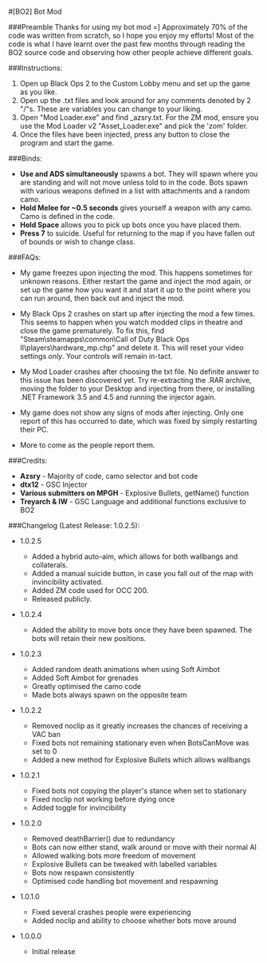 #[BO2] Bot Mod

###Preamble
Thanks for using my bot mod =] Approximately 70% of the code was written from scratch, so I hope you enjoy my efforts! 
Most of the code is what I have learnt over the past few months through reading the BO2 source code and observing how other people achieve different goals.

###Instructions:
1. Open up Black Ops 2 to the Custom Lobby menu and set up the game as you like.
2. Open up the .txt files and look around for any comments denoted by 2 "/"s. These are variables you can change to your liking.
3. Open "Mod Loader.exe" and find _azsry.txt.
		For the ZM mod, ensure you use the Mod Loader v2 "Asset_Loader.exe" and pick the 'zom' folder.
4. Once the files have been injected, press any button to close the program and start the game.

###Binds:
* **Use and ADS simultaneously** spawns a bot. They will spawn where you are standing and will not move unless told to in the code. Bots spawn with various weapons defined in a list with attachments and a random camo.
* **Hold Melee for ~0.5 seconds** gives yourself a weapon with any camo. Camo is defined in the code.
* **Hold Space** allows you to pick up bots once you have placed them.
* **Press 7** to suicide. Useful for returning to the map if you have fallen out of bounds or wish to change class.

###FAQs:
* My game freezes upon injecting the mod. This happens sometimes for unknown reasons. Either restart the game and inject the mod again, or set up the game how you want it and start it up to the point where you can run around, then back out and inject the mod.

* My Black Ops 2 crashes on start up after injecting the mod a few times. This seems to happen when you watch modded clips in theatre and close the game prematurely. To fix this, find "Steam\steamapps\common\Call of Duty Black Ops II\players\hardware_mp.chp" and delete it. This will reset your video settings *only*. Your controls will remain in-tact.

* My Mod Loader crashes after choosing the txt file. No definite answer to this issue has been discovered yet. Try re-extracting the .RAR archive, moving the folder to your Desktop and injecting from there, or installing .NET Framework 3.5 and 4.5 and running the injector again.

* My game does not show any signs of mods after injecting. Only one report of this has occurred to date, which was fixed by simply restarting their PC.

* More to come as the people report them.

###Credits:
* **Azsry** - Majority of code, camo selector and bot code
* **dtx12** - GSC Injector
* **Various submitters on MPGH** - Explosive Bullets, getName() function
* **Treyarch & IW** - GSC Language and additional functions exclusive to BO2

###Changelog (Latest Release: 1.0.2.5):

* 1.0.2.5
	* Added a hybrid auto-aim, which allows for both wallbangs and collaterals.
	* Added a manual suicide button, in case you fall out of the map with invincibility activated.
	* Added ZM code used for OCC 200.
	* Released publicly.

* 1.0.2.4
	* Added the ability to move bots once they have been spawned. The bots will retain their new positions.

* 1.0.2.3
	* Added random death animations when using Soft Aimbot
	* Added Soft Aimbot for grenades
	* Greatly optimised the camo code
	* Made bots always spawn on the opposite team

* 1.0.2.2
	* Removed noclip as it greatly increases the chances of receiving a VAC ban
    * Fixed bots not remaining stationary even when BotsCanMove was set to 0
	* Added a new method for Explosive Bullets which allows wallbangs

* 1.0.2.1
    * Fixed bots not copying the player's stance when set to stationary
	* Fixed noclip not working before dying once
	* Added toggle for invincibility
    
* 1.0.2.0
    * Removed deathBarrier() due to redundancy
    * Bots can now either stand, walk around or move with their normal AI
    * Allowed walking bots more freedom of movement
    * Explosive Bullets can be tweaked with labelled variables
    * Bots now respawn consistently
    * Optimised code handling bot movement and respawning
    
* 1.0.1.0
    * Fixed several crashes people were experiencing
    * Added noclip and ability to choose whether bots move around

* 1.0.0.0
    * Initial release
